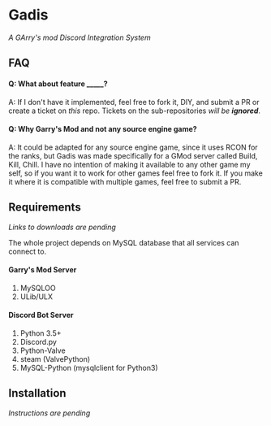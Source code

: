 # Gadis
_A GArry's mod Discord Integration System_

## FAQ
#### Q: What about feature _____?
A: If I don't have it implemented, feel free to fork it, DIY, and submit a PR or create a ticket on _this_ repo. Tickets on the sub-repositories _will be **ignored**_.

#### Q: Why Garry's Mod and not any source engine game?
A: It could be adapted for any source engine game, since it uses RCON for the ranks, but Gadis was made specifically for a GMod server called Build, Kill, Chill. I have no intention of making it available to any other game my self, so if you want it to work for other games feel free to fork it. If you make it where it is compatible with multiple games, feel free to submit a PR.

## Requirements
_Links to downloads are pending_

The whole project depends on MySQL database that all services can connect to.

#### Garry's Mod Server
1. MySQLOO
2. ULib/ULX

#### Discord Bot Server
1. Python 3.5+
2. Discord.py
3. Python-Valve
4. steam (ValvePython)
5. MySQL-Python (mysqlclient for Python3)

## Installation
_Instructions are pending_

